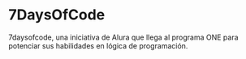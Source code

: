 # 7DaysOfCode
7daysofcode, una iniciativa de Alura que llega al programa ONE para potenciar sus habilidades en lógica de programación.
